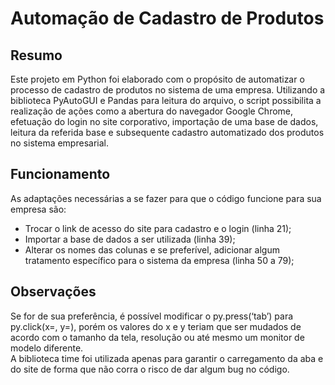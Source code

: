# Automação de Cadastro de Produtos

## Resumo
Este projeto em Python foi elaborado com o propósito de automatizar o processo de cadastro de produtos no sistema de uma empresa. Utilizando a biblioteca PyAutoGUI e Pandas para leitura do arquivo, o script possibilita a realização de ações como a abertura do navegador Google Chrome, efetuação do login no site corporativo, importação de uma base de dados, leitura da referida base e subsequente cadastro automatizado dos produtos no sistema empresarial.
## Funcionamento
As adaptações necessárias a se fazer para que o código funcione para sua empresa são:
- Trocar o link de acesso do site para cadastro e o login (linha 21);
- Importar a base de dados a ser utilizada (linha 39); 
- Alterar os nomes das colunas e se preferível, adicionar algum tratamento específico para o sistema da empresa (linha 50 a 79);
## Observações
Se for de sua preferência, é possível modificar o py.press(‘tab’) para py.click(x=, y=), porém os valores do x e y teriam que ser mudados de acordo com o tamanho da tela, resolução ou até mesmo um monitor de modelo diferente.<br>
A biblioteca time foi utilizada apenas para garantir o carregamento da aba e do site de forma que não corra o risco de dar algum bug no código.

 
